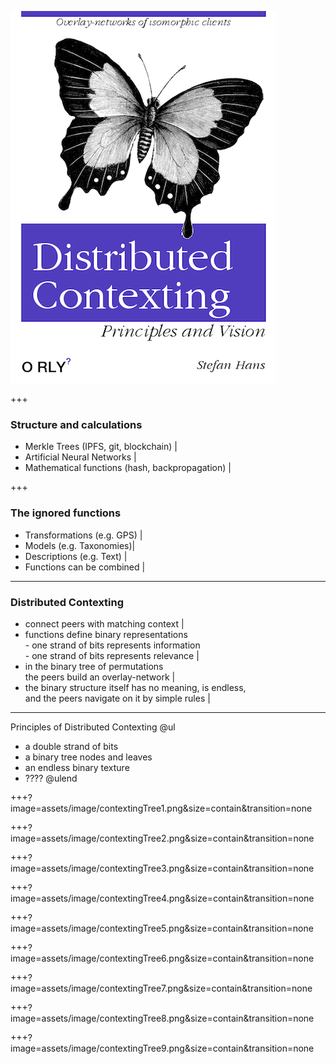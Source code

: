 

![Distributed Contexting](assets/image/Distributed-Contexting.png)

+++



### Structure and calculations

- Merkle Trees (IPFS, git, blockchain) |
- Artificial Neural Networks |
- Mathematical functions (hash, backpropagation) |

+++

### The ignored functions 

- Transformations (e.g. GPS) |
- Models (e.g. Taxonomies)|
- Descriptions (e.g. Text) |
- Functions can be combined |

---

### Distributed Contexting

- connect peers with matching context |
- functions define binary representations <br> - one strand of bits represents information <br> - one strand of bits represents relevance |
- in the binary tree of permutations <br> the peers build an overlay-network |
- the binary structure itself has no meaning, is endless, <br> and the peers navigate on it by simple rules |

---

Principles of Distributed Contexting
@ul
- a double strand of bits
- a binary tree nodes and leaves
- an endless binary texture
- ????
@ulend



+++?image=assets/image/contextingTree1.png&size=contain&transition=none

+++?image=assets/image/contextingTree2.png&size=contain&transition=none

+++?image=assets/image/contextingTree3.png&size=contain&transition=none

+++?image=assets/image/contextingTree4.png&size=contain&transition=none

+++?image=assets/image/contextingTree5.png&size=contain&transition=none

+++?image=assets/image/contextingTree6.png&size=contain&transition=none

+++?image=assets/image/contextingTree7.png&size=contain&transition=none

+++?image=assets/image/contextingTree8.png&size=contain&transition=none

+++?image=assets/image/contextingTree9.png&size=contain&transition=none
